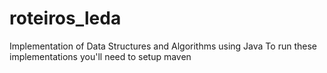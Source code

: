 # roteiros_leda
Implementation of Data Structures and Algorithms using Java
To run these implementations you'll need to setup maven
